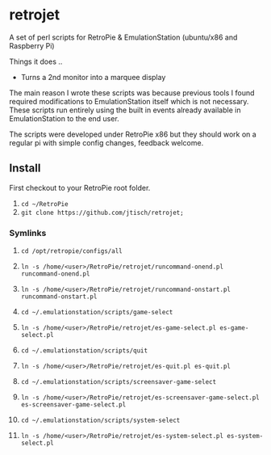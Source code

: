 # retrojet

A set of perl scripts for RetroPie & EmulationStation (ubuntu/x86 and Raspberry Pi)

Things it does ..

- Turns a 2nd monitor into a marquee display

The main reason I wrote these scripts was because previous tools I found required modifications to EmulationStation itself which is not necessary. These scripts run entirely using the built in events already available in EmulationStation to the end user.

The scripts were developed under RetroPie x86 but they should work on a regular pi with simple config changes, feedback welcome.

## Install

First checkout to your RetroPie root folder.

1. `cd ~/RetroPie`
2. `git clone https://github.com/jtisch/retrojet;`

### Symlinks

1. `cd /opt/retropie/configs/all`
2. `ln -s /home/<user>/RetroPie/retrojet/runcommand-onend.pl runcommand-onend.pl`
3. `ln -s /home/<user>/RetroPie/retrojet/runcommand-onstart.pl runcommand-onstart.pl`

1. `cd ~/.emulationstation/scripts/game-select`
2. `ln -s /home/<user>/RetroPie/retrojet/es-game-select.pl es-game-select.pl`

1. `cd ~/.emulationstation/scripts/quit`
2. `ln -s /home/<user>/RetroPie/retrojet/es-quit.pl es-quit.pl`

1. `cd ~/.emulationstation/scripts/screensaver-game-select`
2. `ln -s /home/<user>/RetroPie/retrojet/es-screensaver-game-select.pl es-screensaver-game-select.pl`

1. `cd ~/.emulationstation/scripts/system-select`
2. `ln -s /home/<user>/RetroPie/retrojet/es-system-select.pl es-system-select.pl`
